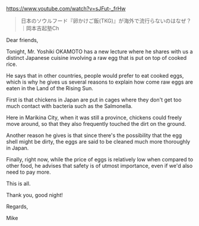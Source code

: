 https://www.youtube.com/watch?v=sJFut-_frHw

> 日本のソウルフード『卵かけご飯(TKG)』が海外で流行らないのはなぜ？｜岡本吉起塾Ch

Dear friends,

Tonight, Mr. Yoshiki OKAMOTO has a new lecture where he shares with us a distinct Japanese cuisine involving a raw egg that is put on top of cooked rice. 

He says that in other countries, people would prefer to eat cooked eggs, which is why he gives us several reasons to explain how come raw eggs are eaten in the Land of the Rising Sun.

First is that chickens in Japan are put in cages where they don't get too much contact with bacteria such as the Salmonella.

Here in Marikina City, when it was still a province, chickens could freely move around, so that they also frequently touched the dirt on the ground.

Another reason he gives is that since there's the possibility that the egg shell might be dirty, the eggs are said to be cleaned much more thoroughly in Japan.

Finally, right now, while the price of eggs is relatively low when compared to other food, he advises that safety is of utmost importance, even if we'd also need to pay more.

This is all.

Thank you, good night!

Regards,

Mike
